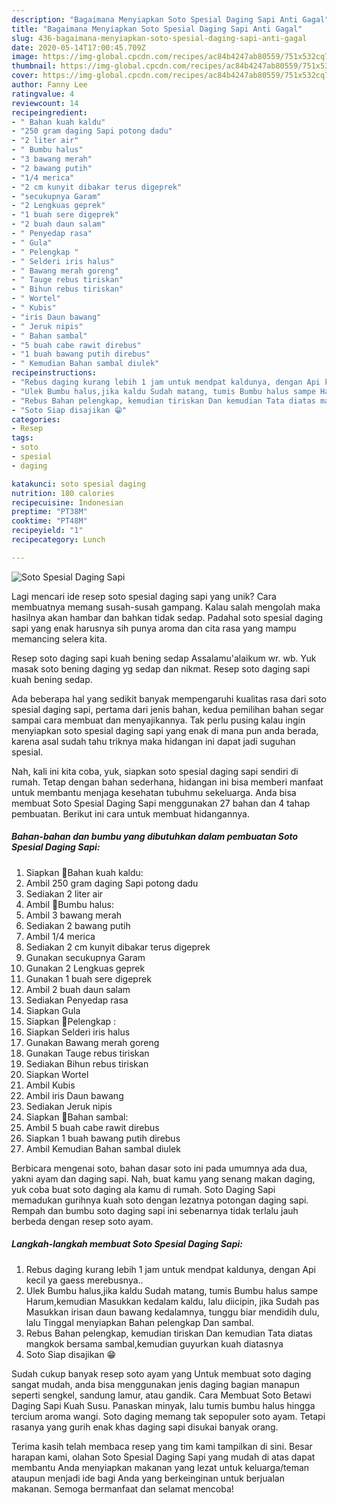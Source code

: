 ```yaml
---
description: "Bagaimana Menyiapkan Soto Spesial Daging Sapi Anti Gagal"
title: "Bagaimana Menyiapkan Soto Spesial Daging Sapi Anti Gagal"
slug: 436-bagaimana-menyiapkan-soto-spesial-daging-sapi-anti-gagal
date: 2020-05-14T17:00:45.709Z
image: https://img-global.cpcdn.com/recipes/ac84b4247ab80559/751x532cq70/soto-spesial-daging-sapi-foto-resep-utama.jpg
thumbnail: https://img-global.cpcdn.com/recipes/ac84b4247ab80559/751x532cq70/soto-spesial-daging-sapi-foto-resep-utama.jpg
cover: https://img-global.cpcdn.com/recipes/ac84b4247ab80559/751x532cq70/soto-spesial-daging-sapi-foto-resep-utama.jpg
author: Fanny Lee
ratingvalue: 4
reviewcount: 14
recipeingredient:
- " Bahan kuah kaldu"
- "250 gram daging Sapi potong dadu"
- "2 liter air"
- " Bumbu halus"
- "3 bawang merah"
- "2 bawang putih"
- "1/4 merica"
- "2 cm kunyit dibakar terus digeprek"
- "secukupnya Garam"
- "2 Lengkuas geprek"
- "1 buah sere digeprek"
- "2 buah daun salam"
- " Penyedap rasa"
- " Gula"
- " Pelengkap "
- " Selderi iris halus"
- " Bawang merah goreng"
- " Tauge rebus tiriskan"
- " Bihun rebus tiriskan"
- " Wortel"
- " Kubis"
- "iris Daun bawang"
- " Jeruk nipis"
- " Bahan sambal"
- "5 buah cabe rawit direbus"
- "1 buah bawang putih direbus"
- " Kemudian Bahan sambal diulek"
recipeinstructions:
- "Rebus daging kurang lebih 1 jam untuk mendpat kaldunya, dengan Api kecil ya gaess merebusnya.."
- "Ulek Bumbu halus,jika kaldu Sudah matang, tumis Bumbu halus sampe Harum,kemudian Masukkan kedalam kaldu, lalu diicipin, jika Sudah pas Masukkan irisan daun bawang kedalamnya, tunggu biar mendidih dulu, lalu Tinggal menyiapkan Bahan pelengkap Dan sambal."
- "Rebus Bahan pelengkap, kemudian tiriskan Dan kemudian Tata diatas mangkok bersama sambal,kemudian guyurkan kuah diatasnya"
- "Soto Siap disajikan 😁"
categories:
- Resep
tags:
- soto
- spesial
- daging

katakunci: soto spesial daging 
nutrition: 180 calories
recipecuisine: Indonesian
preptime: "PT38M"
cooktime: "PT48M"
recipeyield: "1"
recipecategory: Lunch

---
```



![Soto Spesial Daging Sapi](https://img-global.cpcdn.com/recipes/ac84b4247ab80559/751x532cq70/soto-spesial-daging-sapi-foto-resep-utama.jpg)

Lagi mencari ide resep soto spesial daging sapi yang unik? Cara membuatnya memang susah-susah gampang. Kalau salah mengolah maka hasilnya akan hambar dan bahkan tidak sedap. Padahal soto spesial daging sapi yang enak harusnya sih punya aroma dan cita rasa yang mampu memancing selera kita.

Resep soto daging sapi kuah bening sedap Assalamu&#39;alaikum wr. wb. Yuk masak soto bening daging yg sedap dan nikmat. Resep soto daging sapi kuah bening sedap.

Ada beberapa hal yang sedikit banyak mempengaruhi kualitas rasa dari soto spesial daging sapi, pertama dari jenis bahan, kedua pemilihan bahan segar sampai cara membuat dan menyajikannya. Tak perlu pusing kalau ingin menyiapkan soto spesial daging sapi yang enak di mana pun anda berada, karena asal sudah tahu triknya maka hidangan ini dapat jadi suguhan spesial.


Nah, kali ini kita coba, yuk, siapkan soto spesial daging sapi sendiri di rumah. Tetap dengan bahan sederhana, hidangan ini bisa memberi manfaat untuk membantu menjaga kesehatan tubuhmu sekeluarga. Anda bisa membuat Soto Spesial Daging Sapi menggunakan 27 bahan dan 4 tahap pembuatan. Berikut ini cara untuk membuat hidangannya.

<!--inarticleads1-->

##### Bahan-bahan dan bumbu yang dibutuhkan dalam pembuatan Soto Spesial Daging Sapi:

1. Siapkan  🐞Bahan kuah kaldu:
1. Ambil 250 gram daging Sapi potong dadu
1. Sediakan 2 liter air
1. Ambil  🐞Bumbu halus:
1. Ambil 3 bawang merah
1. Sediakan 2 bawang putih
1. Ambil 1/4 merica
1. Sediakan 2 cm kunyit dibakar terus digeprek
1. Gunakan secukupnya Garam
1. Gunakan 2 Lengkuas geprek
1. Gunakan 1 buah sere digeprek
1. Ambil 2 buah daun salam
1. Sediakan  Penyedap rasa
1. Siapkan  Gula
1. Siapkan  🐞Pelengkap :
1. Siapkan  Selderi iris halus
1. Gunakan  Bawang merah goreng
1. Gunakan  Tauge rebus tiriskan
1. Sediakan  Bihun rebus tiriskan
1. Siapkan  Wortel
1. Ambil  Kubis
1. Ambil iris Daun bawang
1. Sediakan  Jeruk nipis
1. Siapkan  🐞Bahan sambal:
1. Ambil 5 buah cabe rawit direbus
1. Siapkan 1 buah bawang putih direbus
1. Ambil  Kemudian Bahan sambal diulek


Berbicara mengenai soto, bahan dasar soto ini pada umumnya ada dua, yakni ayam dan daging sapi. Nah, buat kamu yang senang makan daging, yuk coba buat soto daging ala kamu di rumah. Soto Daging Sapi memadukan gurihnya kuah soto dengan lezatnya potongan daging sapi. Rempah dan bumbu soto daging sapi ini sebenarnya tidak terlalu jauh berbeda dengan resep soto ayam. 

<!--inarticleads2-->

##### Langkah-langkah membuat Soto Spesial Daging Sapi:

1. Rebus daging kurang lebih 1 jam untuk mendpat kaldunya, dengan Api kecil ya gaess merebusnya..
1. Ulek Bumbu halus,jika kaldu Sudah matang, tumis Bumbu halus sampe Harum,kemudian Masukkan kedalam kaldu, lalu diicipin, jika Sudah pas Masukkan irisan daun bawang kedalamnya, tunggu biar mendidih dulu, lalu Tinggal menyiapkan Bahan pelengkap Dan sambal.
1. Rebus Bahan pelengkap, kemudian tiriskan Dan kemudian Tata diatas mangkok bersama sambal,kemudian guyurkan kuah diatasnya
1. Soto Siap disajikan 😁


Sudah cukup banyak resep soto ayam yang Untuk membuat soto daging sangat mudah, anda bisa menggunakan jenis daging bagian manapun seperti sengkel, sandung lamur, atau gandik. Cara Membuat Soto Betawi Daging Sapi Kuah Susu. Panaskan minyak, lalu tumis bumbu halus hingga tercium aroma wangi. Soto daging memang tak sepopuler soto ayam. Tetapi rasanya yang gurih enak khas daging sapi disukai banyak orang. 

Terima kasih telah membaca resep yang tim kami tampilkan di sini. Besar harapan kami, olahan Soto Spesial Daging Sapi yang mudah di atas dapat membantu Anda menyiapkan makanan yang lezat untuk keluarga/teman ataupun menjadi ide bagi Anda yang berkeinginan untuk berjualan makanan. Semoga bermanfaat dan selamat mencoba!
